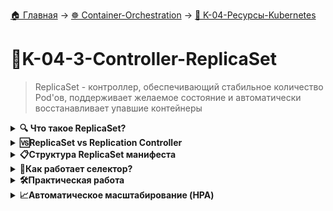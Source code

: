 [🏠 Главная](../../README.md) → [☸️ Container-Orchestration](../../README.md#-container-orchestration) → [🌱 K-04-Ресурсы-Kubernetes](../../README.md#-k-04-ресурсы-kubernetes)

# 🔹K-04-3-Controller-ReplicaSet
>ReplicaSet - контроллер, обеспечивающий стабильное количество Pod'ов, поддерживает желаемое состояние и автоматически восстанавливает упавшие контейнеры

<details>
<summary><b>🔍 Что такое ReplicaSet?</b></summary>

---

ReplicaSet гарантирует, что **определенное количество экземпляров Pod'ов** будет запущено в кластере Kubernetes в любой момент времени.

```
# ReplicaSet обеспечивает высокую доступность
Node1:                          Node2:
┌─────────────────┐             ┌─────────────────┐
│      Pod A      │             │      Pod C      │
│ ┌─────────────┐ │             │ ┌─────────────┐ │
│ │  Container  │ │             │ │  Container  │ │
│ │   (app)     │ │             │ │   (app)     │ │
│ └─────────────┘ │             │ └─────────────┘ │
└─────────────────┘             └─────────────────┘
┌─────────────────┐
│      Pod B      │
│ ┌─────────────┐ │
│ │  Container  │ │
│ │   (app)     │ │
│ └─────────────┘ │
└─────────────────┘
```

**Преимущества ReplicaSet:**
- ✅ **Высокая доступность** - несколько экземпляров приложения
- ✅ **Автовосстановление** - автоматический перезапуск упавших Pod'ов
- ✅ **Балансировка нагрузки** - распределение между Pod'ами
- ✅ **Автомасштабирование** - легко изменить количество реплик

> ⚠️ **Важное замечание:** В современных Kubernetes рекомендуется использовать **Deployment**, который управляет ReplicaSet'ами автоматически.

---

</details>

<details>
<summary><b>🆚ReplicaSet vs Replication Controller</b></summary>

---

```
# ReplicationController (устарел)
apiVersion: v1
kind: ReplicationController

# ReplicaSet (рекомендуется)
apiVersion: apps/v1
kind: ReplicaSet
```

| Аспект | ReplicationController | ReplicaSet |
|--------|---------------------|------------|
| **Статус** | Устаревший | ✅ Рекомендуемый |
| **apiVersion** | `v1` | `apps/v1` |
| **Селектор** | Простой (опциональный) | Расширенный (обязательный) |
| **Возможности** | Базовые | Расширенные условия отбора |

> 💡 **Важно:** Всегда используйте ReplicaSet вместо ReplicationController!

---

</details>

<details>
<summary><b>📋Структура ReplicaSet манифеста</b></summary>

---

```
apiVersion: apps/v1
kind: ReplicaSet
metadata:
  name: frontend
  labels:
    app: guestbook
    tier: frontend
spec:
  replicas: 3
  selector:
    matchLabels:
      tier: frontend
    matchExpressions:
      - {key: tier, operator: In, values: [frontend]}
  template:
    metadata:
      labels:
        app: guestbook
        tier: frontend
    spec:
      containers:
      - name: php-redis
        image: gcr.io/google_samples/gb-frontend:v3
        resources:
          requests:
            cpu: 100m
            memory: 100Mi
        env:
        - name: GET_HOSTS_FROM
          value: env
        ports:
        - containerPort: 80
```

### Обязательные поля:

- **`.spec.template`** - шаблон Pod'а (формат как у Pod, но без apiVersion/kind)
- **`.spec.template.metadata.labels`** - метки Pod'а
- **`.spec.selector`** - селектор меток (обязательный для ReplicaSet!)

### Ключевые параметры:

- **`.spec.replicas`** - количество экземпляров Pod'ов (по умолчанию 1)

---

</details>

<details>
<summary><b>🎯Как работает селектор?</b></summary>

---

```
# ReplicaSet может управлять Pod'ами, созданными ДО него
# Существующий Pod
apiVersion: v1
kind: Pod
metadata:
  name: existing-pod
  labels:
    app: myapp    # ← Такая же метка!

# ReplicaSet с selector
selector:
  matchLabels:
    app: myapp    # ← Найдет существующий Pod!
```

ReplicaSet управляет **всеми Pod'ами**, чьи метки соответствуют селектору, независимо от того:
- Созданы ли они самим ReplicaSet
- Созданы другим процессом (Deployment)
- Созданы администратором вручную

**Важно:** Убедитесь, что `selector.matchLabels` совпадает с `template.metadata.labels`!

---

</details>

<details>
<summary><b>🛠️Практическая работа</b></summary>

---

### Создание ReplicaSet

```
# Создать ReplicaSet из YAML-файла
kubectl create -f frontend.yaml

# Или применить (более современно)
kubectl apply -f frontend.yaml
```

### Просмотр состояния

```
# Посмотреть ReplicaSet
kubectl get replicaset
kubectl get rs  # сокращенная команда

# Детальная информация
kubectl describe rs/frontend
```

**Пример вывода:**
```
Name:         frontend
Namespace:    default
Selector:     tier=frontend,tier in (frontend)
Replicas:     3 current / 3 desired
Pods Status:  3 Running / 0 Waiting / 0 Succeeded / 0 Failed
Events:
  Normal  SuccessfulCreate  Created pod: frontend-qhloh
  Normal  SuccessfulCreate  Created pod: frontend-dnjpy
  Normal  SuccessfulCreate  Created pod: frontend-9si5l
```

### Масштабирование

```
# Масштабировать вручную
kubectl scale rs frontend --replicas=5

# Или изменить replicas в YAML и применить
kubectl apply -f frontend.yaml
```

### Удаление ReplicaSet

**Стандартное удаление (с Pod'ами):**
```
kubectl delete rs frontend
```

*Kubectl автоматически:*
1. *Масштабирует до 0 реплик*
2. *Удаляет все Pod'ы*
3. *Удаляет ReplicaSet*

**Удаление только ReplicaSet (Pod'ы остаются):**
```
kubectl delete rs frontend --cascade=false
```

### Изоляция Pod'а от ReplicaSet

```
kubectl label pod frontend-xyz tier=debug --overwrite
```

ReplicaSet создаст новый Pod взамен "отвязанного".

---

</details>

<details>
<summary><b>📈Автоматическое масштабирование (HPA)</b></summary>

---

```
apiVersion: autoscaling/v1
kind: HorizontalPodAutoscaler
metadata:
  name: frontend-scaler
spec:
  scaleTargetRef:
    kind: ReplicaSet
    name: frontend
  minReplicas: 3
  maxReplicas: 10
  targetCPUUtilizationPercentage: 50
```

**Применение:**
+кod
kubectl create -f hpa-rs.yaml
```

---

</details>

<details>
<summary><b>🔄Альтернативы ReplicaSet</b></summary>

---

| Объект | Назначение | Когда использовать |
|--------|------------|-------------------|
| **Deployment** ✅ | Управление приложениями с обновлениями | **Рекомендуется для большинства случаев** |
| **StatefulSet** | Stateful-приложения с устойчивыми идентификаторами | Базы данных, кэши |
| **DaemonSet** | По одному Pod'у на каждой ноде | Агенты мониторинга, логгирования |
| **Job** | Задачи с завершением (разовые) | Миграции БД, обработка данных |

---

</details>

<details>
<summary><b>📊Ключевые выводы</b></summary>

---

## Основные принципы ReplicaSet

1. **📌 Обеспечивает стабильность** - поддерживает заданное количество Pod'ов
2. **📌 Автоматическое восстановление** - пересоздает упавшие Pod'ы
3. **📌 Расширенный селектор** - более гибкий чем у Replication Controller
4. **📌 Горизонтальное масштабирование** - легко изменить количество реплик
5. **📌 Самостоятельное использование редко** - обычно управляется через Deployment

## Best Practices

```
✅ Всегда используйте ReplicaSet вместо ReplicationController
✅ Убедитесь, что selector.matchLabels совпадает с template.metadata.labels
✅ Используйте осмысленные метки для организации
✅ Начинайте с 2-3 реплик для production
✅ Храните манифесты в системе контроля версий
```

> 💡 **Практический совет:** Используйте Deployment вместо прямого создания ReplicaSet'ов. Deployment предоставляет дополнительный функционал (историю изменений, откат, плавные обновления) и автоматически управляет ReplicaSet'ами.

---

</details>